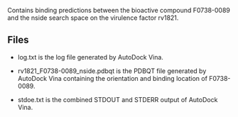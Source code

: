 Contains binding predictions between the bioactive compound F0738-0089 and the nside search space on the virulence factor rv1821.

## Files

- log.txt is the log file generated by AutoDock Vina.

- rv1821_F0738-0089_nside.pdbqt is the PDBQT file generated by AutoDock Vina containing the orientation and binding location of F0738-0089.

- stdoe.txt is the combined STDOUT and STDERR output of AutoDock Vina.

